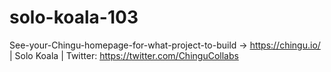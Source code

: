 # solo-koala-103
See-your-Chingu-homepage-for-what-project-to-build -> https://chingu.io/ | Solo Koala | Twitter: https://twitter.com/ChinguCollabs
